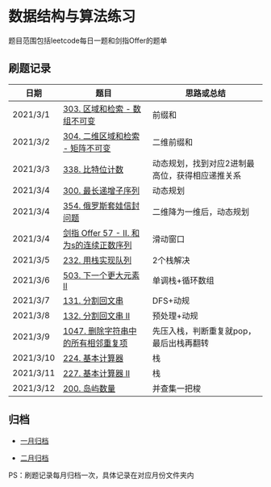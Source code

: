 # 数据结构与算法练习

题目范围包括leetcode每日一题和剑指Offer的题单

## 刷题记录

| 日期     | 题目                                                         | 思路或总结 |
| -------- | ------------------------------------------------------------ | ---------- |
| 2021/3/1 | [303. 区域和检索 - 数组不可变](https://leetcode-cn.com/problems/range-sum-query-immutable/) | 前缀和     |
| 2021/3/2 | [304. 二维区域和检索 - 矩阵不可变](https://leetcode-cn.com/problems/range-sum-query-2d-immutable/) | 二维前缀和 |
| 2021/3/3 | [338. 比特位计数](https://leetcode-cn.com/problems/counting-bits/) | 动态规划，找到对应2进制最高位，获得相应递推关系 |
| 2021/3/4 | [300. 最长递增子序列](https://leetcode-cn.com/problems/longest-increasing-subsequence/) | 动态规划 |
| 2021/3/4 | [354. 俄罗斯套娃信封问题](https://leetcode-cn.com/problems/russian-doll-envelopes/) | 二维降为一维后，动态规划 |
| 2021/3/4 | [剑指 Offer 57 - II. 和为s的连续正数序列](https://leetcode-cn.com/problems/he-wei-sde-lian-xu-zheng-shu-xu-lie-lcof/) | 滑动窗口 |
| 2021/3/5 | [232. 用栈实现队列](https://leetcode-cn.com/problems/implement-queue-using-stacks/) | 2个栈解决 |
| 2021/3/6 | [503. 下一个更大元素 II](https://leetcode-cn.com/problems/next-greater-element-ii/) | 单调栈+循环数组 |
| 2021/3/7 | [131. 分割回文串](https://leetcode-cn.com/problems/palindrome-partitioning/) | DFS+动规 |
| 2021/3/8 | [132. 分割回文串 II](https://leetcode-cn.com/problems/palindrome-partitioning-ii/) | 预处理+动规 |
| 2021/3/9 | [1047. 删除字符串中的所有相邻重复项](https://leetcode-cn.com/problems/remove-all-adjacent-duplicates-in-string/) | 先压入栈，判断重复就pop，最后出栈再翻转 |
| 2021/3/10 | [224. 基本计算器](https://leetcode-cn.com/problems/basic-calculator/) | 栈 |
| 2021/3/11 | [227. 基本计算器 II](https://leetcode-cn.com/problems/basic-calculator-ii/) | 栈 |
| 2021/3/12 | [200. 岛屿数量](https://leetcode-cn.com/problems/number-of-islands/) | 并查集一把梭 |

## 归档

- [一月归档](https://github.com/HeMu0710/algorithm-2021/tree/master/src/leetcode/january)

- [二月归档](https://github.com/HeMu0710/algorithm-2021/tree/master/src/leetcode/february)

PS：刷题记录每月归档一次，具体记录在对应月份文件夹内

